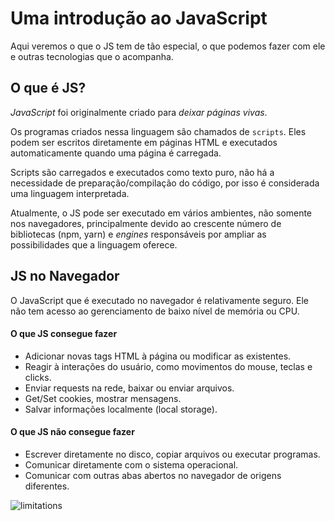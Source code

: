 # Uma introdução ao JavaScript

Aqui veremos o que o JS tem de tão especial, o que podemos fazer com ele e outras tecnologias que o acompanha.



## O que é JS?

*JavaScript* foi originalmente criado para *deixar páginas vivas*.

Os programas criados nessa linguagem são chamados de `scripts`. Eles podem ser escritos diretamente em páginas HTML e executados automaticamente quando uma página é carregada.

Scripts são carregados e executados como texto puro, não há a necessidade de preparação/compilação do código, por isso é considerada uma linguagem interpretada.

Atualmente, o JS pode ser executado em vários ambientes, não somente nos navegadores, principalmente devido ao crescente número de bibliotecas (npm, yarn) e *engines* responsáveis por ampliar as possibilidades que a linguagem oferece.



## JS no Navegador

O JavaScript que é executado no navegador é relativamente seguro. Ele não tem acesso ao gerenciamento de baixo nível de memória ou CPU.



#### O que JS consegue fazer

- Adicionar novas tags HTML à página ou modificar as existentes.
- Reagir à interações do usuário, como movimentos do mouse, teclas e clicks.
- Enviar requests na rede, baixar ou enviar arquivos.
- Get/Set cookies, mostrar mensagens.
- Salvar informações localmente (local storage).



#### O que JS não consegue fazer

- Escrever diretamente no disco, copiar arquivos ou executar programas.
- Comunicar diretamente com o sistema operacional.
- Comunicar com outras abas abertos no navegador de origens diferentes.

![limitations](https://javascript.info/article/intro/limitations.png)

